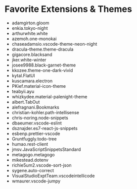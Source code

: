 # Favorite Extensions & Themes

- adamgirton.gloom
- enkia.tokyo-night
- arthurwhite.white
- azemoh.one-monokai
- chaseadamsio.vscode-theme-neon-night
- dracula-theme.theme-dracula
- gigacore.blacksand
- jker.white-winter
- josee9988.black-garnet-theme
- kkozee.theme-one-dark-vivid
- kytal.FlatUI
- kuscamara.electron
- PKief.material-icon-theme
- teabyii.ayu
- whizkydee.material-palenight-theme
- albert.TabOut
- alefragnani.Bookmarks
- christian-kohler.path-intellisense
- chris-noring.node-snippets
- dbaeumer.vscode-eslint
- dsznajder.es7-react-js-snippets
- esbenp.prettier-vscode
- Gruntfuggly.todo-tree
- humao.rest-client
- jmsv.JavaScriptSnippetsStandard
- metagogo.metagogo
- mikestead.dotenv
- richie5um2.vscode-sort-json
- sygene.auto-correct
- VisualStudioExptTeam.vscodeintellicode
- wmaurer.vscode-jumpy
